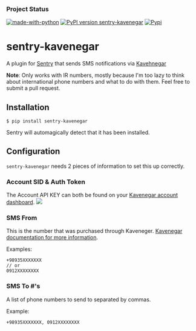 ### Project Status
[![made-with-python](https://img.shields.io/badge/Made%20with-Python-1f425f.svg)](https://www.python.org/)
[![PyPI version sentry-kavenegar](https://img.shields.io/badge/Pypi%20Version-0.1.0-green.svg)](https://pypi.org/project/sentry-kavenegar/)
[![Pypi](https://img.shields.io/badge/Pypi-yes-green.svg)](https://pypi.org/project/sentry-kavenegar/)

# sentry-kavenegar
A plugin for [Sentry](https://www.getsentry.com/) that sends SMS notifications via [Kavehnegar](https://kavenegar.com/)

**Note**: Only works with IR numbers, mostly because I'm too lazy to think about international phone numbers and what to do with them. Feel free to submit a pull request.

## Installation
`$ pip install sentry-kavenegar`

Sentry will automagically detect that it has been installed.

## Configuration
`sentry-kavenegar` needs 2 pieces of information to set this up correctly.

### Account SID & Auth Token
The Account API KEY can both be found on your [Kavenegar account dashboard](https://panel.kavenegar.com/client/setting/account).
![](http://i.imgur.com/XfrTV2R.png)

### SMS From # 
This is the number that was purchased through Kaveneger. [Kavenegar documentation for more information](https://kavenegar.com/rest.html).

Examples:
```
+98935XXXXXXX
// or
0912XXXXXXXX
```

### SMS To #'s
A list of phone numbers to send to separated by commas.

Example:
```
+98935XXXXXXX, 0912XXXXXXXX
```
